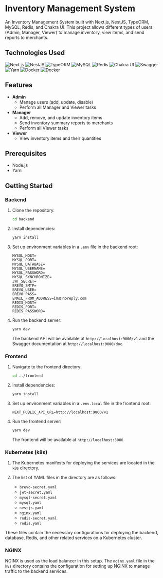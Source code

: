 # Inventory Management System

An Inventory Management System built with Next.js, NestJS, TypeORM, MySQL, Redis, and Chakra UI. This project allows different types of users (Admin, Manager, Viewer) to manage inventory, view items, and send reports to merchants.

## Technologies Used

![Next.js](https://img.shields.io/badge/Next.js-000000?style=for-the-badge&logo=nextdotjs&logoColor=white)
![NestJS](https://img.shields.io/badge/NestJS-E0234E?style=for-the-badge&logo=nestjs&logoColor=white)
![TypeORM](https://img.shields.io/badge/TypeORM-262627?style=for-the-badge&logo=typeorm&logoColor=white)
![MySQL](https://img.shields.io/badge/MySQL-4479A1?style=for-the-badge&logo=mysql&logoColor=white)
![Redis](https://img.shields.io/badge/Redis-DC382D?style=for-the-badge&logo=redis&logoColor=white)
![Chakra UI](https://img.shields.io/badge/Chakra_UI-319795?style=for-the-badge&logo=chakra-ui&logoColor=white)
![Swagger](https://img.shields.io/badge/Swagger-85EA2D?style=for-the-badge&logo=swagger&logoColor=black)
![Yarn](https://img.shields.io/badge/Yarn-2C8EBB?style=for-the-badge&logo=yarn&logoColor=white)
![Docker](https://img.shields.io/badge/docker-2C8EBB?style=for-the-badge&logo=docker&logoColor=white)
![Docker](https://img.shields.io/badge/Kubernetes-4479A1?style=for-the-badge&logo=Kubernetes&logoColor=white)
## Features

- **Admin**
  - Manage users (add, update, disable)
  - Perform all Manager and Viewer tasks
- **Manager**
  - Add, remove, and update inventory items
  - Send inventory summary reports to merchants
  - Perform all Viewer tasks
- **Viewer**
  - View inventory items and their quantities

## Prerequisites

- Node.js
- Yarn

## Getting Started

### Backend

1. Clone the repository:

    ```bash
    cd backend
    ```

2. Install dependencies:

    ```bash
    yarn install
    ```

3. Set up environment variables in a `.env` file in the backend root:

    ```env
    MYSQL_HOST=
    MYSQL_PORT=
    MYSQL_DATABASE=
    MYSQL_USERNAME=
    MYSQL_PASSWORD=
    MYSQL_SYNCHRONIZE=
    JWT_SECRET=
    BREVO_SMTP=
    BREVO_USER=
    BREVO_PASS=
    EMAIL_FROM_ADDRESS=ims@noreply.com
    REDIS_HOST=
    REDIS_PORT=
    REDIS_PASSWORD=
    ```

4. Run the backend server:

    ```bash
    yarn dev
    ```

    The backend API will be available at `http://localhost:9000/v1` and the Swagger documentation at `http://localhost:9000/doc`.

### Frontend

1. Navigate to the frontend directory:

    ```bash
    cd ../frontend
    ```

2. Install dependencies:

    ```bash
    yarn install
    ```

3. Set up environment variables in a `.env.local` file in the frontend root:

    ```env
    NEXT_PUBLIC_API_URL=http://localhost:9000/v1
    ```

4. Run the frontend server:

    ```bash
    yarn dev
    ```

    The frontend will be available at `http://localhost:3000`.



### Kubernetes (k8s)

1. The Kubernetes manifests for deploying the services are located in the `k8s` directory. 

2. The list of YAML files in the directory are as follows:
    - `brevo-secret.yaml`
    - `jwt-secret.yaml`
    - `mysql-secret.yaml`
    - `mysql.yaml`
    - `nestjs.yaml`
    - `nginx.yaml`
    - `redis-secret.yaml`
    - `redis.yaml`

These files contain the necessary configurations for deploying the backend, database, Redis, and other related services on a Kubernetes cluster.

### NGINX

NGINX is used as the load balancer in this setup. The `nginx.yaml` file in the `k8s` directory contains the configuration for setting up NGINX to manage traffic to the backend services.
